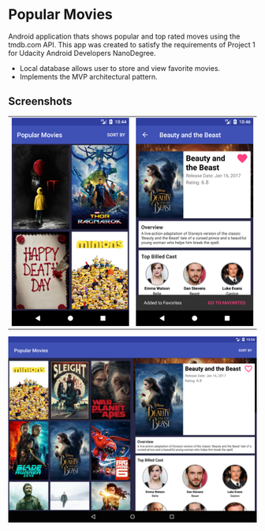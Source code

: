 # Popular Movies
Android application thats shows popular and top rated moves using the tmdb.com API. This app was created to satisfy the requirements of Project 1 for Udacity Android Developers NanoDegree. 

* Local database allows user to store and view favorite movies. 
* Implements the MVP architectural pattern. 


## Screenshots
<table>
  <tr>
    <td>
<img src="https://raw.githubusercontent.com/ndgithub/popular-movies/master/screenshots/phone_master_portrait.png" alt="alt text" width="300"> </td>
    <td>
<img src="https://raw.githubusercontent.com/ndgithub/popular-movies/master/screenshots/phone_detail_view.png" alt="alt text" width="300"></td></tr></table>
<img src="https://raw.githubusercontent.com/ndgithub/popular-movies/master/screenshots/tablet.png" alt="alt text" width="600">



